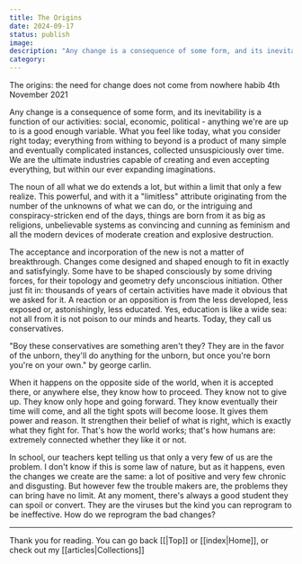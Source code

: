```yaml
---
title: The Origins
date: 2024-09-17
status: publish
image: 
description: "Any change is a consequence of some form, and its inevitability is a function of our activities: social, economic, political - anything we're are up to is a good enough variable."
category:
---
```


The origins: the need for change does not come from nowhere
habib
4th November 2021

Any change is a consequence of some form, and its inevitability is a function of our activities: social, economic, political - anything we're are up to is a good enough variable. What you feel like today, what you consider right today; everything from withing to beyond is a product of many simple and eventually complicated instances, collected unsuspiciously over time. We are the ultimate industries capable of creating and even accepting everything, but within our ever expanding imaginations. 

The noun of all what we do extends a lot, but within a limit that only a few realize. This powerful, and with it a "limitless" attribute originating from the number of the unknowns of what we can do, or the intriguing and conspiracy-stricken end of the days, things are born from it as big as religions, unbelievable systems as convincing and cunning as feminism and all the modern devices of moderate creation and explosive destruction.

The acceptance and incorporation of the new is not a matter of breakthrough. Changes come designed and shaped enough to fit in exactly and satisfyingly. Some have to be shaped consciously by some driving forces, for their topology and geometry defy unconscious initiation. Other just fit in: thousands of years of certain activities have made it obvious that we asked for it. A reaction or an opposition is from the less developed, less exposed or, astonishingly, less educated. Yes, education is like a wide sea: not all from it is not poison to our minds and hearts. Today, they call us conservatives.

"Boy these conservatives are something aren't they? They are in the favor of the unborn, they'll do anything for the unborn, but once you're born you're on your own." by george carlin.

When it happens on the opposite side of the world, when it is accepted there, or anywhere else, they know how to proceed. They know not to give up. They know only hope and going forward. They know eventually their time will come, and all the tight spots will become loose. It gives them power and reason. It strengthen their belief of what is right, which is exactly what they fight for. That's how the world works; that's how humans are: extremely connected whether they like it or not. 

In school, our teachers kept telling us that only a very few of us are the problem. I don't know if this is some law of nature, but as it happens, even the changes we create are the same: a lot of positive and very few chronic and disgusting. But however few the trouble makers are, the problems they can bring have no limit. At any moment, there's always a good student they can spoil or convert. They are the viruses but the kind you can reprogram to be ineffective. How do we reprogram the bad changes?

















---
Thank you for reading. You can go back [[|Top]] or [[index|Home]], or check out my [[articles|Collections]]